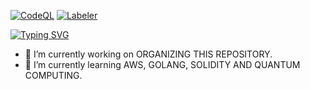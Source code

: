 [![CodeQL](https://github.com/HydraIndustriesOfficial/HydraIndustriesOfficial/actions/workflows/github-code-scanning/codeql/badge.svg)](https://github.com/HydraIndustriesOfficial/HydraIndustriesOfficial/actions/workflows/github-code-scanning/codeql) [![Labeler](https://github.com/HydraIndustriesOfficial/HydraIndustriesOfficial/actions/workflows/labeler.yml/badge.svg)](https://github.com/HydraIndustriesOfficial/HydraIndustriesOfficial/actions/workflows/labeler.yml) 

[![Typing SVG](https://readme-typing-svg.demolab.com/?lines=Welcome!+Make+yourself+comfy! )](https://git.io/typing-svg)

- 🔭 I’m currently working on ORGANIZING THIS REPOSITORY.
- 🌱 I’m currently learning AWS, GOLANG, SOLIDITY AND QUANTUM COMPUTING.
